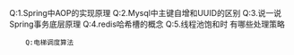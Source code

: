 Q:1.Spring中AOP的实现原理
        Q:2.Mysql中主键自增和UUID的区别
        Q:3.说一说Spring事务底层原理
        Q:4.redis哈希槽的概念
        Q:5.线程池饱和时 有哪些处理策略
        
        Q:电梯调度算法